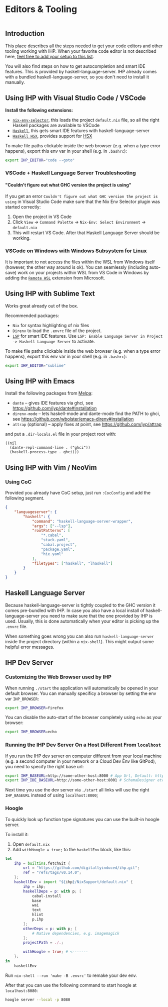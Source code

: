 # Editors & Tooling

```toc

```

## Introduction

This place describes all the steps needed to get your code editors and other tooling working with IHP. When your favorite code editor is not described here, [feel free to add your setup to this list](https://github.com/digitallyinduced/ihp/tree/master/Guide).

You will also find steps on how to get autocompletion and smart IDE features. This is provided by haskell-language-server. IHP already comes with a bundled haskell-language-server, so you don't need to install it manually.

## Using IHP with Visual Studio Code / VSCode

**Install the following extensions:**

-   [`nix-env-selector`](https://marketplace.visualstudio.com/items?itemName=arrterian.nix-env-selector), this loads the project `default.nix` file, so all the right Haskell packages are available to VSCode
-   [`Haskell`](https://marketplace.visualstudio.com/items?itemName=haskell.haskell), this gets smart IDE features with haskell-language-server
-   [`Haskell HSX`](https://marketplace.visualstudio.com/items?itemName=s0kil.vscode-hsx), provides support for [HSX](https://ihp.digitallyinduced.com/Guide/hsx.html)

To make file paths clickable inside the web browser (e.g. when a type error happens), export this env var in your shell (e.g. in `.bashrc`):

```bash
export IHP_EDITOR="code --goto"
```


### VSCode + Haskell Language Server Troubleshooting

#### "Couldn't figure out what GHC version the project is using"

If you get an error `Couldn't figure out what GHC version the project is using` in Visual Studio Code make sure that the Nix Env Selector plugin was started correctly:
1. Open the project in VS Code
2. Click `View` -> `Command Palette` -> `Nix-Env: Select Environment` -> `default.nix`
3. This will restart VS Code. After that Haskell Language Server should be working.

### VSCode on Windows with Windows Subsystem for Linux

It is important to not access the files within the WSL from Windows itself (however, the other way around is ok). You can seamlessly (including auto-save) work on your projects within WSL from VS Code in Windows by adding the [`Remote WSL`](https://marketplace.visualstudio.com/items?itemName=ms-vscode-remote.remote-wsl) extension from Microsoft.

## Using IHP with Sublime Text

Works great already out of the box.

Recommended packages:

-   `Nix` for syntax highlighting of nix files
-   `Direnv` to load the `.envrc` file of the project.
-   [`LSP`](https://packagecontrol.io/packages/LSP) for smart IDE features. Use `LSP: Enable Language Server in Project -> Haskell Language Server` to activate.


To make file paths clickable inside the web browser (e.g. when a type error happens), export this env var in your shell (e.g. in `.bashrc`):

```bash
export IHP_EDITOR="sublime"
```

## Using IHP with Emacs

Install the following packages from [Melpa](https://melpa.org/#/getting-started):

-   `dante` – gives IDE features via ghci, see https://github.com/jyp/dante#installation
-   `direnv-mode` – lets haskell-mode and dante-mode find the PATH to ghci, see https://github.com/wbolster/emacs-direnv#installation
-   `attrap` (optional) – apply fixes at point, see https://github.com/jyp/attrap

and put a `.dir-locals.el` file in your project root with:

```emacs-lisp
((nil
  (dante-repl-command-line . ("ghci"))
  (haskell-process-type . ghci)))
```

## Using IHP with Vim / NeoVim

### Using CoC

Provided you already have CoC setup, just run `:CocConfig` and add the following segment.

```json
{
    "languageserver": {
        "haskell": {
            "command": "haskell-language-server-wrapper",
            "args": ["--lsp"],
            "rootPatterns": [
                "*.cabal",
                "stack.yaml",
                "cabal.project",
                "package.yaml",
                "hie.yaml"
            ],
            "filetypes": ["haskell", "lhaskell"]
        }
    }
}
```

## Haskell Language Server

Because haskell-language-server is tightly coupled to the GHC version it comes pre-bundled with IHP. In case you also have a local install of haskell-language-server you need to make sure that the one provided by IHP is used. Usually, this is done automatically when your editor is picking up the `.envrc` file.

When something goes wrong you can also run `haskell-language-server` inside the project directory (within a `nix-shell`). This might output some helpful error messages.

## IHP Dev Server

### Customizing the Web Browser used by IHP

When running `./start` the application will automatically be opened in your default browser. You can manually specificy a browser by setting the env var `IHP_BROWSER`:

```bash
export IHP_BROWSER=firefox
```

You can disable the auto-start of the browser completely using `echo` as your browser:

```bash
export IHP_BROWSER=echo
```


### Running the IHP Dev Server On a Host Different From `localhost`

If you run the IHP dev server on computer different from your local machine (e.g. a second computer in your network or a Cloud Dev Env like GitPod), you need to specify the right base url:

```bash
export IHP_BASEURL=http://some-other-host:8000 # App Url, Default: http://localhost:8000
export IHP_IDE_BASEURL=http://some-other-host:8001 # SchemaDesigner etc., Default: http://localhost:8001
```

Next time you use the dev server via `./start` all links will use the right `IHP_BASEURL` instead of using `localhost:8000`;

### Hoogle

To quickly look up function type signatures you can use the built-in hoogle server.

To install it:
1. Open `default.nix`
2. Add `withHoogle = true;` to the `haskellEnv` block, like this:
```nix
let
    ihp = builtins.fetchGit {
        url = "https://github.com/digitallyinduced/ihp.git";
        ref = "refs/tags/v0.14.0";
    };
    haskellEnv = import "${ihp}/NixSupport/default.nix" {
        ihp = ihp;
        haskellDeps = p: with p; [
            cabal-install
            base
            wai
            text
            hlint
            p.ihp
        ];
        otherDeps = p: with p; [
            # Native dependencies, e.g. imagemagick
        ];
        projectPath = ./.;

        withHoogle = true; # <-------
    };
in
    haskellEnv
```

Run `nix-shell --run 'make -B .envrc'` to remake your dev env.

After that you can use the following command to start hoogle at `localhost:8080`:

```bash
hoogle server --local -p 8080
```